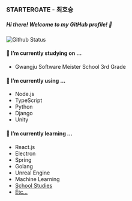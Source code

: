 ### STARTERGATE - 최호승

##### Hi there! Welcome to my GitHub profile! 👋
![Github Status](https://github-readme-stats.vercel.app/api?username=startergate&theme=tokyonight)
<!--
- 🔭 I’m currently working on ...
- 🌱 I’m currently learning ...
- 👯 I’m looking to collaborate on ...
- 🤔 I’m looking for help with ...
- 💬 Ask me about ...
- 📫 How to reach me: ...
- 😄 Pronouns: ...
- ⚡ Fun fact: ...
-->

#### 🏫 I’m currently studying on ...
* Gwangju Software Meister School 3rd Grade

#### 🔭 I’m currently using ...
* Node.js
* TypeScript
* Python
* Django
* Unity

#### 🌱 I’m currently learning ...
* React.js
* Electron
* Spring
* Golang
* Unreal Engine
* Machine Learning
* [School Studies](https://github.com/startergate-learns-stuff)
* [Etc...](https://github.com/startergate-weekly)
